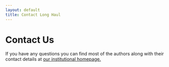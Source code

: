 ```yaml
---
layout: default
title: Contact Long Haul
---
```


<div id="contact">
  <h1 class="pageTitle">Contact Us</h1>
    <p>If you have any questions you can find most of the authors along with their contact details at <a href="http://ornithology.ucc.ie/"> our institutional homepage.</a> 
